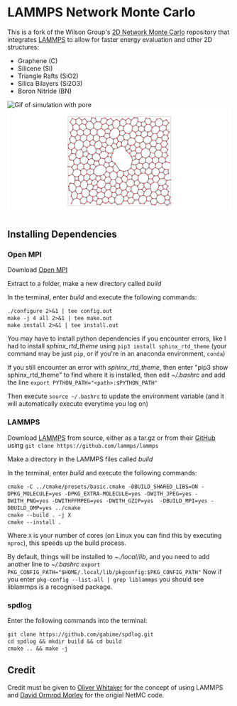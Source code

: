 # LAMMPS Network Monte Carlo


This is a fork of the Wilson Group's [2D Network Monte Carlo](https://github.com/WilsonGroupOxford/Network-Monte-Carlo) repository that integrates [LAMMPS](https://github.com/lammps/lammps) to allow for faster energy evaluation and other 2D structures:

* Graphene (C)
* Silicene (Si)
* Triangle Rafts (SiO2)
* Silica Bilayers (Si2O3)
* Boron Nitride (BN)

![Gif of simulation with pore](gallery/bond_rotation_demo_2.gif)
![Image of final network](gallery/pore.png)

## Installing Dependencies

### Open MPI
Download [Open MPI](https://www.open-mpi.org/)

Extract to a folder, make a new directory called _build_

In the terminal, enter _build_ and execute the following commands:
```
./configure 2>&1 | tee config.out
make -j 4 all 2>&1 | tee make.out
make install 2>&1 | tee install.out
```

You may have to install python dependencies if you encounter errors, like I had to install _sphinx_rtd_theme_ using `pip3 install sphinx_rtd_theme` (your command may be just `pip`, or if you're in an anaconda environment, `conda`)

If you still encounter an error with _sphinx_rtd_theme_, then enter "pip3 show sphinx_rtd_theme" to find where it is installed, then edit _~/.bashrc_ and add the line `export PYTHON_PATH="<path>:$PYTHON_PATH"`

Then execute `source ~/.bashrc` to update the environment variable (and it will automatically execute everytime you log on)

### LAMMPS

Download [LAMMPS](https://www.lammps.org/) from source, either as a tar.gz or from their [GitHub](https://github.com/lammps/lammps) using `git clone https://github.com/lammps/lammps`

Make a directory in the LAMMPS files called _build_

In the terminal, enter _build_ and execute the following commands:
```
cmake -C ../cmake/presets/basic.cmake -DBUILD_SHARED_LIBS=ON -DPKG_MOLECULE=yes -DPKG_EXTRA-MOLECULE=yes -DWITH_JPEG=yes -DWITH_PNG=yes -DWITHFFMPEG=yes -DWITH_GZIP=yes  -DBUILD_MPI=yes -DBUILD_OMP=yes ../cmake
cmake --build . -j X
cmake --install .
```
Where `X` is your number of cores (on Linux you can find this by executing `nproc`), this speeds up the build process.

By default, things will be installed to _~./local/lib_, and you need to add another line to _~/.bashrc_ `export PKG_CONFIG_PATH="$HOME/.local/lib/pkgconfig:$PKG_CONFIG_PATH"`
Now if you enter `pkg-config --list-all | grep liblammps` you should see liblammps is a recognised package.

### spdlog

Enter the following commands into the terminal:
```
git clone https://github.com/gabime/spdlog.git
cd spdlog && mkdir build && cd build
cmake .. && make -j
```

## Credit

Credit must be given to [Oliver Whitaker](https://github.com/oliwhitg) for the concept of using LAMMPS and [David Ormrod Morley](https://github.com/dormrod) for the origial NetMC code.
